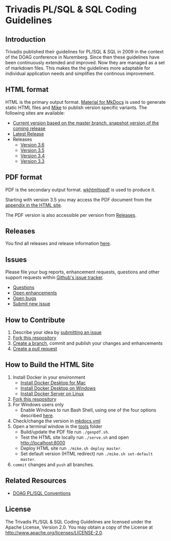 # Trivadis PL/SQL &amp; SQL Coding Guidelines

## Introduction

Trivadis published their guidelines for PL/SQL &amp; SQL in 2009 in the context of the DOAG conference in Nuremberg. Since then these guidelines have been continuously extended and improved. Now they are managed as a set of markdown files. This makes the the guidelines more adaptable for individual application needs and simplifies the continous improvement.

## HTML format

HTML is the primary output format. [Material for MkDocs](https://squidfunk.github.io/mkdocs-material/) is used to generate static HTML files and [Mike](https://github.com/jimporter/mike) to publish version specific variants. The following sites are available:

* [Current version based on the master branch, snapshot version of the coming release](https://trivadis.github.io/plsql-and-sql-coding-guidelines/master/)
* [Latest Release](https://trivadis.github.io/plsql-and-sql-coding-guidelines/)
* Releases
   * [Version 3.6](https://trivadis.github.io/plsql-and-sql-coding-guidelines/v3.6/)
   * [Version 3.5](https://trivadis.github.io/plsql-and-sql-coding-guidelines/v3.5/)
   * [Version 3.4](https://trivadis.github.io/plsql-and-sql-coding-guidelines/v3.4/)
   * [Version 3.3](https://trivadis.github.io/plsql-and-sql-coding-guidelines/v3.3/)

## PDF format

PDF is the secondary output format. [wkhtmltopdf](https://wkhtmltopdf.org/) is used to produce it. 

Starting with version 3.5 you may access the PDF document from the [appendix in the HTML site](https://trivadis.github.io/plsql-and-sql-coding-guidelines/master/9-appendix/appendix/). 

The PDF version is also accessible per version from [Releases](https://github.com/Trivadis/plsql-and-sql-coding-guidelines/releases).

## Releases

You find all releases and release information [here](https://github.com/trivadis/plsql-and-sql-coding-guidelines/releases).

## Issues
Please file your bug reports, enhancement requests, questions and other support requests within [Github's issue tracker](https://help.github.com/articles/about-issues/).

* [Questions](https://github.com/trivadis/plsql-and-sql-coding-guidelines/issues?q=is%3Aissue+label%3Aquestion)
* [Open enhancements](https://github.com/trivadis/plsql-and-sql-coding-guidelines/issues?q=is%3Aopen+is%3Aissue+label%3Aenhancement)
* [Open bugs](https://github.com/trivadis/plsql-and-sql-coding-guidelines/issues?q=is%3Aopen+is%3Aissue+label%3Abug)
* [Submit new issue](https://github.com/trivadis/plsql-and-sql-coding-guidelines/issues/new)

## How to Contribute

1. Describe your idea by [submitting an issue](https://github.com/trivadis/plsql-and-sql-coding-guidelines/issues/new)
2. [Fork this respository](https://github.com/trivadis/plsql-and-sql-coding-guidelines/fork)
3. [Create a branch](https://help.github.com/articles/creating-and-deleting-branches-within-your-repository/), commit and publish your changes and enhancements
4. [Create a pull request](https://help.github.com/articles/creating-a-pull-request/)

## How to Build the HTML Site

1. Install Docker in your environment
   * [Install Docker Desktop for Mac](https://docs.docker.com/docker-for-mac/install/)
   * [Install Docker Desktop on Windows](https://docs.docker.com/docker-for-windows/install/)
   * [Install Docker Server on Linux](https://docs.docker.com/install/#server)
2. [Fork this respository](https://github.com/trivadis/plsql-and-sql-coding-guidelines/fork)
3. For Windows users only
   * Enable Windows to run Bash Shell, using one of the four options described [here](https://itsfoss.com/run-linux-commands-in-windows/).
4. Check/change the version in [mkdocs.yml](mkdocs.yml)
5. Open a terminal window in the [tools](tools) folder 
   * Build/update the PDF file
     run `./genpdf.sh`.
   * Test the HTML site locally
     run `./serve.sh` and open [http://localhost:8000](http://localhost:8000)
   * Deploy HTML site
     run `./mike.sh deploy master`.
   * Set default version (HTML redirect)
     run `./mike.sh set-default master`.
6. `commit` changes and `push` all branches.

## Related Resources
* [DOAG PL/SQL Conventions](https://github.com/Doag/PL-SQL-Conventions)

## License

The Trivadis PL/SQL & SQL Coding Guidelines are licensed under the Apache License, Version 2.0. You may obtain a copy of the License at <http://www.apache.org/licenses/LICENSE-2.0>.
